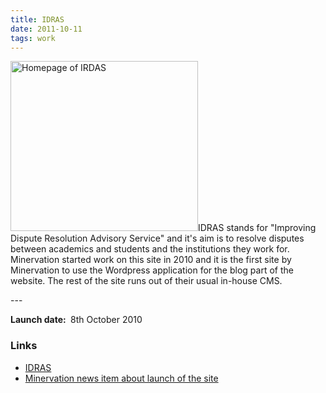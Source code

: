 ```yaml
---
title: IDRAS
date: 2011-10-11
tags: work
---
```

<p><img src="/assets/images/idras.png" alt="Homepage of IRDAS" width="300" height="272" />IDRAS stands for "Improving Dispute Resolution Advisory Service" and it's aim is to resolve disputes between academics and students and the institutions they work for. Minervation started work on this site in 2010 and it is the first site by Minervation to use the Wordpress application for the blog part of the website. The rest of the site runs out of their usual in-house CMS.</p>
---

<p><strong>Launch date: </strong> 8th October 2010</p>
<h3>Links</h3>
<ul>
<li><a href="http://www.idras.ac.uk/">IDRAS</a></li>
<li><a href="http://www.minervation.com/helping-to-solve-disputes-in-further-and-higher-education/">Minervation news item about launch of the site</a></li>
</ul>